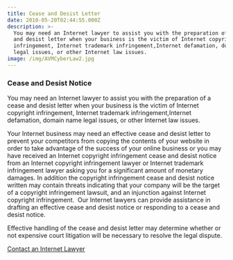 ```yaml
---
title: Cease and Desist Letter
date: 2010-05-20T02:44:55.000Z
description: >-
  You may need an Internet lawyer to assist you with the preparation of a cease
  and desist letter when your business is the victim of Internet copyright
  infringement, Internet trademark infringement,Internet defamation, domain name
  legal issues, or other Internet law issues.
image: /img/AVMCyberLaw2.jpg
---
```

### Cease and Desist Notice

You may need an Internet lawyer to assist you with the preparation of a cease and desist letter when your business is the victim of Internet copyright infringement, Internet trademark infringement,Internet defamation, domain name legal issues, or other Internet law issues.

Your Internet business may need an effective cease and desist letter to prevent your competitors from copying the contents of your website in order to take advantage of the success of your online business or you may have received an Internet copyright infringement cease and desist notice from an Internet copyright infringement lawyer or Internet trademark infringement lawyer asking you for a significant amount of monetary damages. In addition the copyright infringement cease and desist notice written may contain threats indicating that your company will be the target of a copyright infringement lawsuit, and an injunction against Internet copyright infringement.  Our Internet lawyers can provide assistance in drafting an effective cease and desist notice or responding to a cease and desist notice.

Effective handling of the cease and desist letter may determine whether or not expensive court litigation will be necessary to resolve the legal dispute.

<a title="Internet Lawyer" href="http://cyberinternetlawyer.com/contact-us" target="_self">Contact an Internet Lawyer</a>
